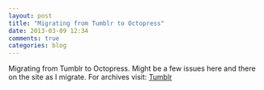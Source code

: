 ```yaml
---
layout: post
title: "Migrating from Tumblr to Octopress"
date: 2013-03-09 12:34
comments: true
categories: blog
---
```


Migrating from Tumblr to Octopress. Might be a few issues here and there on the site as I migrate.
For archives visit:
[Tumblr](http://beauhinks.tumblr.com/)
